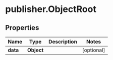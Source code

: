 # publisher.ObjectRoot

## Properties

Name | Type | Description | Notes
------------ | ------------- | ------------- | -------------
**data** | **Object** |  | [optional] 


